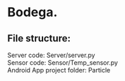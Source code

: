 # Bodega.  
## File structure:  
Server code: Server/server.py  
Sensor code: Sensor/Temp_sensor.py  
Android App project folder: Particle
